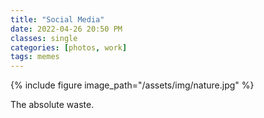 ```yaml
---
title: "Social Media"
date: 2022-04-26 20:50 PM
classes: single
categories: [photos, work]
tags: memes
---
```

{% include figure image_path="/assets/img/nature.jpg" %}

The absolute waste.
